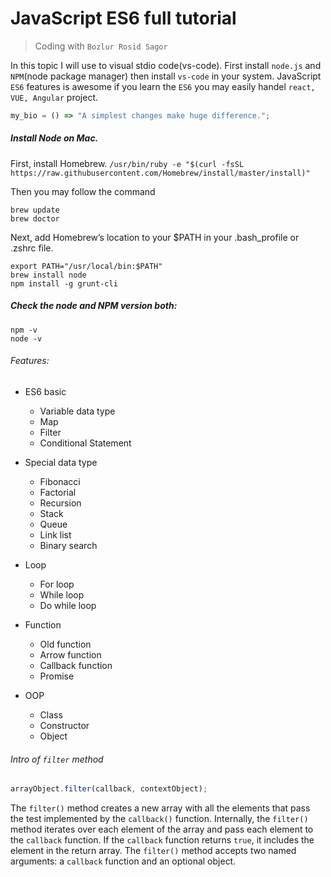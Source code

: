 # JavaScript ES6 full tutorial

> Coding with `Bozlur Rosid Sagor`

In this topic I will use to visual stdio code(vs-code). First install `node.js` and `NPM`(node package manager) then install `vs-code` in your system. JavaScript `ES6` features is awesome if you learn the `ES6` you may easily handel `react, VUE, Angular` project.

```javascript
my_bio = () => "A simplest changes make huge difference.";
```

 ##### Install Node on Mac.
 First, install Homebrew.
 ``/usr/bin/ruby -e "$(curl -fsSL https://raw.githubusercontent.com/Homebrew/install/master/install)"``
 
 Then you may follow the command
 ```
 brew update
 brew doctor
 ```
 Next, add Homebrew’s location to your $PATH in your .bash_profile or .zshrc file.
 ```
export PATH="/usr/local/bin:$PATH"
brew install node
npm install -g grunt-cli
```
##### Check the node and NPM version both:
```
npm -v
node -v
```
 
 

###### Features:
- ES6 basic
    - Variable data type
    - Map
    - Filter
    - Conditional Statement
- Special data type
    - Fibonacci
    - Factorial
    - Recursion
    - Stack
    - Queue
    - Link list
    - Binary search

- Loop
    - For loop
    - While loop
    - Do while loop

- Function
    - Old function
    - Arrow function
    - Callback function
    - Promise

- OOP
    - Class
    - Constructor
    - Object 


###### Intro of `filter` method

```javascript
arrayObject.filter(callback, contextObject);
```
The `filter()` method creates a new array with all the elements that pass the test implemented by the `callback()` function.
Internally, the `filter()` method iterates over each element of the array and pass each element to the `callback` function. If the `callback` function returns `true`, it includes the element in the return array.
The `filter()` method accepts two named arguments: a `callback` function and an optional object.
